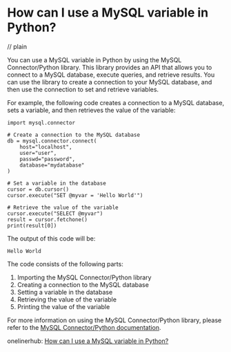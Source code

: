 # How can I use a MySQL variable in Python?
// plain

You can use a MySQL variable in Python by using the MySQL Connector/Python library. This library provides an API that allows you to connect to a MySQL database, execute queries, and retrieve results. You can use the library to create a connection to your MySQL database, and then use the connection to set and retrieve variables.

For example, the following code creates a connection to a MySQL database, sets a variable, and then retrieves the value of the variable:
```
import mysql.connector

# Create a connection to the MySQL database
db = mysql.connector.connect(
    host="localhost",
    user="user",
    passwd="password",
    database="mydatabase"
)

# Set a variable in the database
cursor = db.cursor()
cursor.execute("SET @myvar = 'Hello World'")

# Retrieve the value of the variable
cursor.execute("SELECT @myvar")
result = cursor.fetchone()
print(result[0])
```
The output of this code will be:
```
Hello World
```

The code consists of the following parts:
1. Importing the MySQL Connector/Python library
2. Creating a connection to the MySQL database
3. Setting a variable in the database
4. Retrieving the value of the variable
5. Printing the value of the variable

For more information on using the MySQL Connector/Python library, please refer to the [MySQL Connector/Python documentation](https://dev.mysql.com/doc/connector-python/en/).

onelinerhub: [How can I use a MySQL variable in Python?](https://onelinerhub.com/python-mysql/how-can-i-use-a-mysql-variable-in-python)
